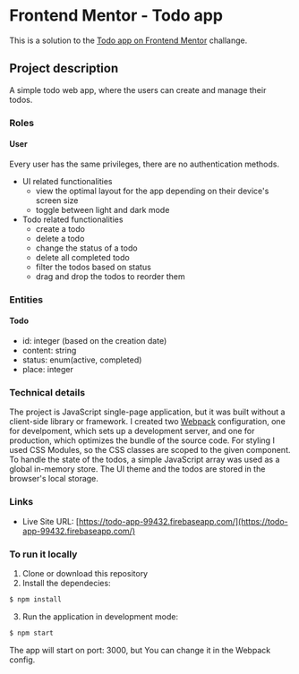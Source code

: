 # Frontend Mentor - Todo app

This is a solution to the [Todo app on Frontend Mentor](https://www.frontendmentor.io/challenges/todo-app-Su1_KokOW) challange.

## Project description

A simple todo web app, where the users can create and manage their todos.

### **Roles**

#### **User**
Every user has the same privileges, there are no authentication methods.
  - UI related functionalities
    - view the optimal layout for the app depending on their device's screen size
    - toggle between light and dark mode
  - Todo related functionalities
    - create a todo
    - delete a todo
    - change the status of a todo
    - delete all completed todo
    - filter the todos based on status
    - drag and drop the todos to reorder them

### **Entities**
#### **Todo**
  - id: integer (based on the creation date)
  - content: string
  - status: enum(active, completed)
  - place: integer

### **Technical details**

The project is JavaScript single-page application, but it was built without a client-side library or framework. I created two [Webpack](https://webpack.js.org/) configuration, one for develpoment, which sets up a development server, and one for production, which optimizes the bundle of the source code. For styling I used CSS Modules, so the CSS classes are scoped to the given component. To handle the state of the todos, a simple JavaScript array was used as a global in-memory store. The UI theme and the todos are stored in the browser's local storage.

### **Links**

- Live Site URL: [https://todo-app-99432.firebaseapp.com/](https://todo-app-99432.firebaseapp.com/)

### **To run it locally**

1. Clone or download this repository
2. Install the dependecies:
```sh
$ npm install
```
3. Run the application in development mode:
```sh
$ npm start
```
The app will start on port: 3000, but You can change it in the Webpack config.